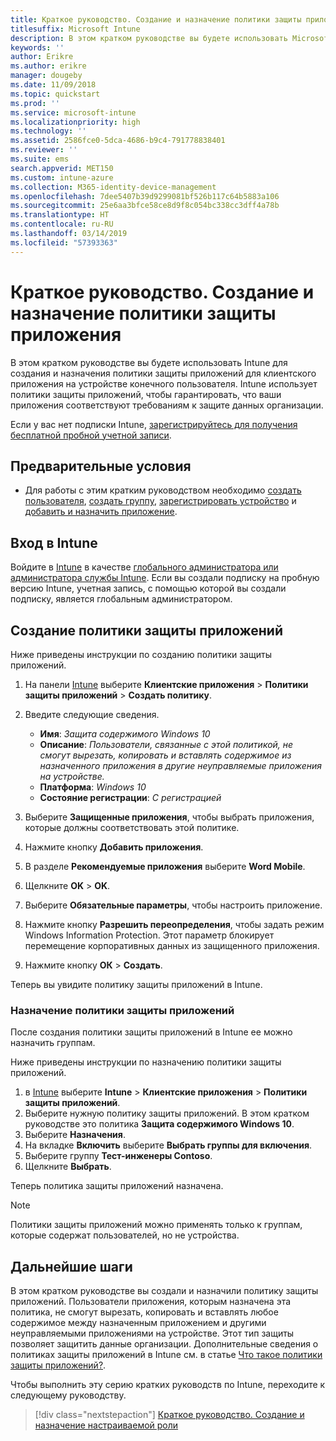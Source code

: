```yaml
---
title: Краткое руководство. Создание и назначение политики защиты приложений
titlesuffix: Microsoft Intune
description: В этом кратком руководстве вы будете использовать Microsoft Intune для создания и назначения политики защиты приложений.
keywords: ''
author: Erikre
ms.author: erikre
manager: dougeby
ms.date: 11/09/2018
ms.topic: quickstart
ms.prod: ''
ms.service: microsoft-intune
ms.localizationpriority: high
ms.technology: ''
ms.assetid: 2586fce0-5dca-4686-b9c4-791778838401
ms.reviewer: ''
ms.suite: ems
search.appverid: MET150
ms.custom: intune-azure
ms.collection: M365-identity-device-management
ms.openlocfilehash: 7dee5407b39d9299081bf526b117c64b5883a106
ms.sourcegitcommit: 25e6aa3bfce58ce8d9f8c054bc338cc3dff4a78b
ms.translationtype: HT
ms.contentlocale: ru-RU
ms.lasthandoff: 03/14/2019
ms.locfileid: "57393363"
---
```

# <a name="quickstart-create-and-assign-an-app-protection-policy"></a>Краткое руководство. Создание и назначение политики защиты приложения

В этом кратком руководстве вы будете использовать Intune для создания и назначения политики защиты приложений для клиентского приложения на устройстве конечного пользователя. Intune использует политики защиты приложений, чтобы гарантировать, что ваши приложения соответствуют требованиям к защите данных организации.

Если у вас нет подписки Intune, [зарегистрируйтесь для получения бесплатной пробной учетной записи](free-trial-sign-up.md).

## <a name="prerequisites"></a>Предварительные условия

- Для работы с этим кратким руководством необходимо [создать пользователя](quickstart-create-user.md), [создать группу](quickstart-create-group.md), [зарегистрировать устройство](quickstart-setup-auto-enrollment.md) и [добавить и назначить приложение](quickstart-add-assign-app.md).

## <a name="sign-in-to-intune"></a>Вход в Intune

Войдите в [Intune](https://aka.ms/intuneportal) в качестве [глобального администратора или администратора службы Intune](users-add.md#types-of-administrators). Если вы создали подписку на пробную версию Intune, учетная запись, с помощью которой вы создали подписку, является глобальным администратором.

## <a name="create-an-app-protection-policy"></a>Создание политики защиты приложений

Ниже приведены инструкции по созданию политики защиты приложений.

1. На панели [Intune](https://aka.ms/intuneportal) выберите **Клиентские приложения** > **Политики защиты приложений** > **Создать политику**. 
2. Введите следующие сведения. 

    - **Имя**: *Защита содержимого Windows 10*
    - **Описание**: *Пользователи, связанные с этой политикой, не смогут вырезать, копировать и вставлять содержимое из назначенного приложения в другие неуправляемые приложения на устройстве.*
    - **Платформа**: *Windows 10*
    - **Состояние регистрации**: *С регистрацией*

3. Выберите **Защищенные приложения**, чтобы выбрать приложения, которые должны соответствовать этой политике.
4. Нажмите кнопку **Добавить приложения**.
5. В разделе **Рекомендуемые приложения** выберите **Word Mobile**.
5. Щелкните **OK** > **OK**. 
6. Выберите **Обязательные параметры**, чтобы настроить приложение.
7. Нажмите кнопку **Разрешить переопределения**, чтобы задать режим Windows Information Protection. Этот параметр блокирует перемещение корпоративных данных из защищенного приложения.
8. Нажмите кнопку **ОК** > **Создать**.

Теперь вы увидите политику защиты приложений в Intune.

### <a name="assign-the-app-protection-policy"></a>Назначение политики защиты приложений

После создания политики защиты приложений в Intune ее можно назначить группам. 

Ниже приведены инструкции по назначению политики защиты приложений.

1.  в [Intune](https://aka.ms/intuneportal) выберите **Intune** > **Клиентские приложения** > **Политики защиты приложений**. 
2.  Выберите нужную политику защиты приложений. В этом кратком руководстве это политика **Защита содержимого Windows 10**.
3.  Выберите **Назначения**.
4.  На вкладке **Включить** выберите **Выбрать группы для включения**.
5.  Выберите группу **Тест-инженеры Contoso**.
6.  Щелкните **Выбрать**. 

Теперь политика защиты приложений назначена.

> [!NOTE]
> Политики защиты приложений можно применять только к группам, которые содержат пользователей, но не устройства.

## <a name="next-steps"></a>Дальнейшие шаги

В этом кратком руководстве вы создали и назначили политику защиты приложений. Пользователи приложения, которым назначена эта политика, не смогут вырезать, копировать и вставлять любое содержимое между назначенным приложением и другими неуправляемыми приложениями на устройстве. Этот тип защиты позволяет защитить данные организации. Дополнительные сведения о политиках защиты приложений в Intune см. в статье [Что такое политики защиты приложений?](app-protection-policy.md).

Чтобы выполнить эту серию кратких руководств по Intune, переходите к следующему руководству.

> [!div class="nextstepaction"]
> [Краткое руководство. Создание и назначение настраиваемой роли](quickstart-create-custom-role.md)

